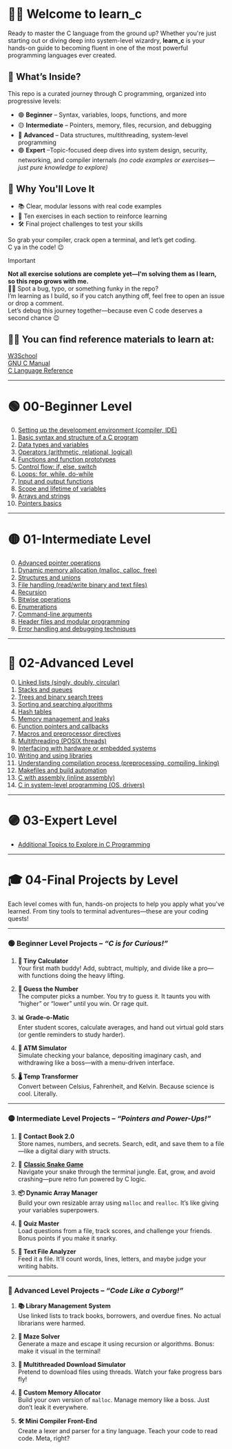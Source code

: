 # 👨‍💻 Welcome to learn_c

Ready to master the C language from the ground up? Whether you're just starting out or diving deep into system-level wizardry, **learn_c** is your hands-on guide to becoming fluent in one of the most powerful programming languages ever created.

## 🧠 What’s Inside?

This repo is a curated journey through C programming, organized into progressive levels:

- 🟢 **Beginner** – Syntax, variables, loops, functions, and more  
- 🟡 **Intermediate** – Pointers, memory, files, recursion, and debugging  
- 🔴 **Advanced** – Data structures, multithreading, system-level programming  
- 🟣 **Expert** –Topic-focused deep dives into system design, security, networking, and compiler internals *(no code examples or exercises—just pure knowledge to explore)*

## 🎯 Why You'll Love It

- 📚 Clear, modular lessons with real code examples  
- 🧪 Ten exercises in each section to reinforce learning  
- 🛠️  Final project challenges to test your skills  

So grab your compiler, crack open a terminal, and let’s get coding.  
C ya in the code! 😉

> [!IMPORTANT]
> **Not all exercise solutions are complete yet—I'm solving them as I learn, so this repo grows with me.**  
> 🕵️‍♂️ Spot a bug, typo, or something funky in the repo?  
> I’m learning as I build, so if you catch anything off, feel free to open an issue or drop a comment.  
> Let’s debug this journey together—because even C code deserves a second chance 😉


## 👨‍💻 You can find reference materials to learn at:
[W3School](https://www.w3schools.com/c/index.php)  
[GNU C Manual](https://www.gnu.org/software/gnu-c-manual/gnu-c-manual.html)  
[C Language Reference](https://en.cppreference.com/w/c/language.html)

---

# 🟢 00-Beginner Level
0. [Setting up the development environment (compiler, IDE)](00-Beginner/00-Developement_enviroment/)
1. [Basic syntax and structure of a C program](00-Beginner/01-Basic_syntax)
2. [Data types and variables](00-Beginner/02-Data_types_and_variables)
3. [Operators (arithmetic, relational, logical)](00-Beginner/03-Operators)
4. [Functions and function prototypes](00-Beginner/04-Functions)
5. [Control flow: if, else, switch](00-Beginner/05-Control_flow)
6. [Loops: for, while, do-while](00-Beginner/06-Loops)
7. [Input and output functions](00-Beginner/07-Input_output_functions)
8. [Scope and lifetime of variables](00-Beginner/08-Scope_of_variables)
9. [Arrays and strings](00-Beginner/09-Arrays_Strings)
10. [Pointers basics](00-Beginner/10-Pointers)

---

# 🟡 01-Intermediate Level
0. [Advanced pointer operations](01-Intermediate/00-Advanced_pointer_operations)
1. [Dynamic memory allocation (malloc, calloc, free)](01-Intermediate/01-Dynamic_memory_allocation)
2. [Structures and unions](01-Intermediate/02-Structures_and_unions)
3. [File handling (read/write binary and text files)](01-Intermediate/03-File_handling)
4. [Recursion](01-Intermediate/04-Recursion)
5. [Bitwise operations](01-Intermediate/05-Bitwise_operations)
6. [Enumerations](01-Intermediate/06-Enumerations)
7. [Command-line arguments](01-Intermediate/07-Command-line_arguments)
8. [Header files and modular programming](01-Intermediate/08-Header_files_and_modular_programming)
9. [Error handling and debugging techniques](01-Intermediate/09-Error_handling_and_debugging_techniques)

---

# 🔴 02-Advanced Level
0. [Linked lists (singly, doubly, circular)](02-Advanced/00-Linked_lists)
1. [Stacks and queues](02-Advanced/01-Stacks_and_queues)
2. [Trees and binary search trees](02-Advanced/02-Trees_and_binary_search_trees)
3. [Sorting and searching algorithms](02-Advanced/03-Sorting_and_searching_algorithms)
4. [Hash tables](02-Advanced/04-Hash_tables)
5. [Memory management and leaks](02-Advanced/05-Memory_management_and_leaks)
6. [Function pointers and callbacks](02-Advanced/06-Function_pointers_and_callbacks)
7. [Macros and preprocessor directives](02-Advanced/07-Macros_and_preprocessor_directives)
8. [Multithreading (POSIX threads)](02-Advanced/08-Multithreading)
9. [Interfacing with hardware or embedded systems](02-Advanced/09-Interfacing_with_hardware)
10. [Writing and using libraries](02-Advanced/10-Writing_and_using_libraries)
11. [Understanding compilation process (preprocessing, compiling, linking)](02-Advanced/11-Understanding_compilation_process)
12. [Makefiles and build automation](02-Advanced/12-Makefiles_and_build_automation)
13. [C with assembly (inline assembly)](02-Advanced/13-C_with_assembly)
14. [C in system-level programming (OS, drivers)](02-Advanced/14-C_in_system-level_programming)

---

# 🟣 03-Expert Level
- [Additional Topics to Explore in C Programming](03-Expert)

---

# 🎓 04-Final Projects by Level

Each level comes with fun, hands-on projects to help you apply what you've learned. From tiny tools to terminal adventures—these are your coding quests!

---

### 🟢 Beginner Level Projects – *“C is for Curious!”*

1. **🧮 Tiny Calculator**  
   Your first math buddy! Add, subtract, multiply, and divide like a pro—with functions doing the heavy lifting.

2. **🎯 Guess the Number**  
   The computer picks a number. You try to guess it. It taunts you with “higher” or “lower” until you win. Or rage quit.

3. **📊 Grade-o-Matic**  
   Enter student scores, calculate averages, and hand out virtual gold stars (or gentle reminders to study harder).

4. **🏧 ATM Simulator**  
   Simulate checking your balance, depositing imaginary cash, and withdrawing like a boss—with a menu-driven interface.

5. **🌡️ Temp Transformer**  
   Convert between Celsius, Fahrenheit, and Kelvin. Because science is cool. Literally.

---

### 🟡 Intermediate Level Projects – *“Pointers and Power-Ups!”*

1. **📇 Contact Book 2.0**  
   Store names, numbers, and secrets. Search, edit, and save them to a file—like a digital diary with structs.

2. 🐍 [**Classic Snake Game**](04-Final_projects/01-Intermediate/snake_game)  
   Navigate your snake through the terminal jungle. Eat, grow, and avoid crashing—pure retro fun powered by C logic.

3. **📦 Dynamic Array Manager**  
   Build your own resizable array using `malloc` and `realloc`. It’s like giving your variables superpowers.

4. **🧠 Quiz Master**  
   Load questions from a file, track scores, and challenge your friends. Bonus points if you make it snarky.

5. **📁 Text File Analyzer**  
   Feed it a file. It’ll count words, lines, letters, and maybe judge your writing habits.

---

### 🔴 Advanced Level Projects – *“Code Like a Cyborg!”*

1. **📚 Library Management System**  
   Use linked lists to track books, borrowers, and overdue fines. No actual librarians were harmed.

2. **🧩 Maze Solver**  
   Generate a maze and escape it using recursion or algorithms. Bonus: make it visual in the terminal!

3. **🚀 Multithreaded Download Simulator**  
   Pretend to download files using threads. Watch your fake progress bars fly!

4. **🧠 Custom Memory Allocator**  
   Build your own version of `malloc`. Manage memory like a boss. Just don’t leak it everywhere.

5. **🛠️ Mini Compiler Front-End**  
   Create a lexer and parser for a tiny language. Teach your code to read code. Meta, right?
